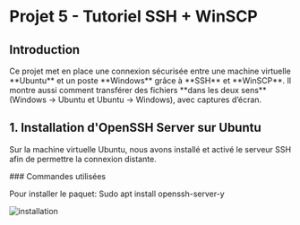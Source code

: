 # Projet 5 - Tutoriel SSH + WinSCP
## Introduction
<p>Ce projet met en place une connexion sécurisée entre une machine virtuelle **Ubuntu** et un poste **Windows** grâce à **SSH** et **WinSCP**.
Il montre aussi comment transférer des fichiers **dans les deux sens** (Windows → Ubuntu et Ubuntu → Windows), avec captures d’écran.</p>

## 1. Installation d'OpenSSH Server sur Ubuntu
<p>Sur la machine virtuelle Ubuntu, nous avons installé et activé le serveur SSH afin de permettre la connexion distante.</p>
### Commandes utilisées
<p>Pour installer le paquet: Sudo apt install openssh-server-y </p>
<img source=Captures/installation_OpenSSH.png alt=installation openssh>

